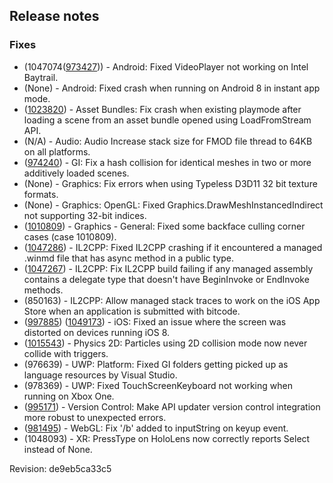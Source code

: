 ## Release notes

### Fixes

-   (1047074([973427](https://issuetracker.unity3d.com/product/unity/issues/guid/973427/))) - Android: Fixed VideoPlayer not working on Intel Baytrail.
-   (None) - Android: Fixed crash when running on Android 8 in instant app mode.
-   ([1023820](https://issuetracker.unity3d.com/product/unity/issues/guid/1023820/)) - Asset Bundles: Fix crash when existing playmode after loading a scene from an asset bundle opened using LoadFromStream API.
-   (N/A) - Audio: Audio Increase stack size for FMOD file thread to 64KB on all platforms.
-   ([974240](https://issuetracker.unity3d.com/product/unity/issues/guid/974240/)) - GI: Fix a hash collision for identical meshes in two or more additively loaded scenes.
-   (None) - Graphics: Fix errors when using Typeless D3D11 32 bit texture formats.
-   (None) - Graphics: OpenGL: Fixed Graphics.DrawMeshInstancedIndirect not supporting 32-bit indices.
-   ([1010809](https://issuetracker.unity3d.com/product/unity/issues/guid/1010809/)) - Graphics - General: Fixed some backface culling corner cases (case 1010809).
-   ([1047286](https://issuetracker.unity3d.com/product/unity/issues/guid/1047286/)) - IL2CPP: Fixed IL2CPP crashing if it encountered a managed .winmd file that has async method in a public type.
-   ([1047267](https://issuetracker.unity3d.com/product/unity/issues/guid/1047267/)) - IL2CPP: Fix IL2CPP build failing if any managed assembly contains a delegate type that doesn\'t have BeginInvoke or EndInvoke methods.
-   \(850163\) - IL2CPP: Allow managed stack traces to work on the iOS App Store when an application is submitted with bitcode.
-   ([997885](https://issuetracker.unity3d.com/product/unity/issues/guid/997885)) ([1049173](https://issuetracker.unity3d.com/product/unity/issues/guid/1049173/)) - iOS: Fixed an issue where the screen was distorted on devices running iOS 8.
-   ([1015543](https://issuetracker.unity3d.com/product/unity/issues/guid/1015543/)) - Physics 2D: Particles using 2D collision mode now never collide with triggers.
-   \(976639\) - UWP: Platform: Fixed GI folders getting picked up as language resources by Visual Studio.
-   \(978369\) - UWP: Fixed TouchScreenKeyboard not working when running on Xbox One.
-   ([995171](https://issuetracker.unity3d.com/product/unity/issues/guid/995171/)) - Version Control: Make API updater version control integration more robust to unexpected errors.
-   ([981495](https://issuetracker.unity3d.com/product/unity/issues/guid/981495/)) - WebGL: Fix \'/b\' added to inputString on keyup event.
-   \(1048093\) - XR: PressType on HoloLens now correctly reports Select instead of None.

Revision: de9eb5ca33c5
